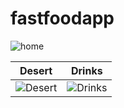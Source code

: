 # fastfoodapp
![home](https://github.com/jumanboyev/FastFoodApp/assets/123434293/8e1572a4-a8aa-47ee-9acb-b05f27c77bf0)

Desert | Drinks
-----|-----
![Desert](https://github.com/jumanboyev/FastFoodApp/assets/123434293/0dfa5cbb-8ec8-462c-b8c5-78509ec11bb9) | ![Drinks](https://github.com/jumanboyev/FastFoodApp/assets/123434293/1ec2fe52-ff49-4af1-9059-7cba9dbdc0b6)


